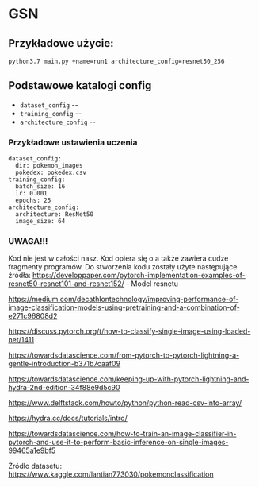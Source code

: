 # GSN


## Przykładowe użycie:

``` 
python3.7 main.py +name=run1 architecture_config=resnet50_256

```

## Podstawowe katalogi config

* `dataset_config` -- 
* `training_config` -- 
* `architecture_config` -- 

### Przykładowe ustawienia uczenia
``` 
dataset_config:
  dir: pokemon_images
  pokedex: pokedex.csv
training_config:
  batch_size: 16
  lr: 0.001
  epochs: 25
architecture_config:
  architecture: ResNet50
  image_size: 64
``` 
### UWAGA!!!
Kod nie jest w całości nasz.
Kod opiera się o a także zawiera cudze fragmenty programów.
Do stworzenia kodu zostały użyte następujące źródła:
https://developpaper.com/pytorch-implementation-examples-of-resnet50-resnet101-and-resnet152/ - Model resnetu

https://medium.com/decathlontechnology/improving-performance-of-image-classification-models-using-pretraining-and-a-combination-of-e271c96808d2

https://discuss.pytorch.org/t/how-to-classify-single-image-using-loaded-net/1411

https://towardsdatascience.com/from-pytorch-to-pytorch-lightning-a-gentle-introduction-b371b7caaf09

https://towardsdatascience.com/keeping-up-with-pytorch-lightning-and-hydra-2nd-edition-34f88e9d5c90

https://www.delftstack.com/howto/python/python-read-csv-into-array/

https://hydra.cc/docs/tutorials/intro/

https://towardsdatascience.com/how-to-train-an-image-classifier-in-pytorch-and-use-it-to-perform-basic-inference-on-single-images-99465a1e9bf5


Źródło datasetu: https://www.kaggle.com/lantian773030/pokemonclassification

